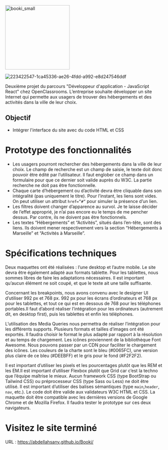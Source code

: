 <img width="206" alt="booki_small" src="https://github.com/abdellahsany/Booki/assets/106497263/76393665-8d58-4484-a171-fa1a09eb1111">

![223422547-1ca45336-ae26-4fdd-a992-e8d247546ddf](https://github.com/abdellahsany/Booki/assets/106497263/f41d05f2-f274-494e-96ac-66c37a604488)

Deuxième projet du parcours "Développeur d'application - JavaScript React" chez OpenClassrooms. 
L’entreprise souhaite développer un site Internet qui permette aux usagers de trouver des hébergements et des activités dans la ville de leur choix.

## Objectif 
- Intégrer l'interface du site avec du code HTML et CSS

# Prototype des fonctionnalités
- Les usagers pourront rechercher des hébergements dans la ville de leur choix. Le champ de recherche est un champ de saisie, le texte doit donc pouvoir être édité par l’utilisateur. Il faut englober ce champ dans un formulaire pour que ce dernier soit valide auprès du W3C. La partie recherche ne doit pas être fonctionnelle.
- Chaque carte d’hébergement ou d’activité devra être cliquable dans son intégralité (pas uniquement le titre). Pour l’instant, les liens sont vides. On peut utiliser un attribut `href=”#”` pour simuler la présence d’un lien.
- Les filtres doivent changer d’apparence au survol. Je te laisse décider de l’effet approprié, je n’ai pas encore eu le temps de me pencher dessus. Par contre, ils ne doivent pas être fonctionnels.
- Les textes “Hébergements” et “Activités”, situés dans l’en-tête, sont des liens. Ils doivent mener respectivement vers la section “Hébergements à Marseille” et “Activités à Marseille”.

# Spécifications techniques
Deux maquettes ont été réalisées : l’une desktop et l’autre mobile. Le site devra être également adapté aux formats tablette. Pour les tablettes, nous sommes libres de faire les adaptations nécessaires. Il est important qu’aucun élément ne soit coupé, et que le texte ait une taille suffisante.

Concernant les breakpoints, nous avons convenu avec le designer UI d’utiliser 992 px et 768 px.
992 px pour les écrans d’ordinateurs et 768 px pour les tablettes, et tout ce qui est en dessous de 768 pour les téléphones portables.Il faut d’abord réaliser l’intégration pour les ordinateurs (autrement dit, en desktop first), puis les tablettes et enfin les téléphones.
 
L’utilisation des Media Queries nous permettra de réaliser l’intégration pour les différents supports. Plusieurs formats et tailles d’images ont été exportés. Il faudra choisir le format le plus adapté par rapport à la résolution et au temps de chargement. Les icônes proviennent de la bibliothèque Font Awesome. Nous pouvons passer par un CDN pour faciliter le chargement des icônes. Les couleurs de la charte sont le bleu (#0065FC), une version plus claire de ce bleu (#DEEBFF) et le gris pour le fond (#F2F2F2).

Il est important d’utiliser les pixels et les pourcentages plutôt que les
REM et les EM.Il est important d’utiliser Flexbox plutôt que Grid car c’est la techno que l’équipe maîtrise le mieux. Aucun framework CSS (type BootStrap ou Tailwind CSS) ou
préprocesseur CSS (type Sass ou Less) ne doit être utilisé. Il est important d’utiliser des balises sémantiques (type `main`,`header`, `nav`, etc.). Le code doit être valide aux validateurs W3C HTML et CSS. La maquette doit être compatible avec les dernières versions de Google Chrome et de Mozilla Firefox. Il faudra tester le prototype sur ces deux navigateurs.

# Visitez le site terminé
URL : https://abdellahsany.github.io/Booki/

